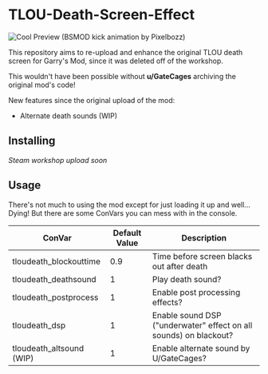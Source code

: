 # TLOU-Death-Screen-Effect
![Cool Preview (BSMOD kick animation by Pixelbozz)](https://github.com/CT-Studios-UT/TLOU-Death-Screen-Effect/blob/main/workshopassets/widescreenpreview.gif)

This repository aims to re-upload and enhance the original TLOU death screen for Garry's Mod, since it was deleted off of the workshop.

This wouldn't have been possible without **u/GateCages** archiving the original mod's code!

New features since the original upload of the mod:

- Alternate death sounds (WIP)

## Installing

*Steam workshop upload soon*

## Usage

There's not much to using the mod except for just loading it up and well... Dying!  But there are some ConVars you can mess with in the console.

| ConVar | Default Value | Description |
| --- | --- | --- |
| tloudeath_blockouttime | 0.9 | Time before screen blacks out after death |
| tloudeath_deathsound | 1 | Play death sound? |
| tloudeath_postprocess | 1 | Enable post processing effects? |
| tloudeath_dsp | 1 | Enable sound DSP ("underwater" effect on all sounds) on blackout? |
| tloudeath_altsound (WIP) | 1 | Enable alternate sound by U/GateCages? |